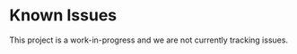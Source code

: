 <!--
Copyright (C) 2020-2022 Arm Limited or its affiliates and Contributors. All rights reserved.
SPDX-License-Identifier: Proprietary
-->
# Known Issues

This project is a work-in-progress and we are not currently tracking issues.
